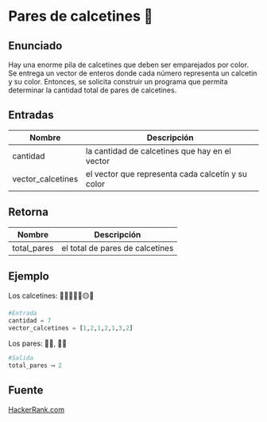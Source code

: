 # Pares de calcetines 🧦

## Enunciado

Hay una enorme pila de calcetines que deben ser emparejados por color. Se entrega un vector de enteros donde cada número representa un calcetin y su color. Entonces, se solicita construir un programa que permita determinar la cantidad total de pares de calcetines.

## Entradas

| Nombre            | Descripción                                       |
| ----------------- | ------------------------------------------------- |
| cantidad          | la cantidad de calcetines que hay en el vector    |
| vector_calcetines | el vector que representa cada calcetín y su color |

## Retorna

| Nombre      | Descripción                     |
| ----------- | ------------------------------- |
| total_pares | el total de pares de calcetines |

## Ejemplo

Los calcetines: 🔴🔵🔴🔵🔴🟡🔵
```python
#Entrada
cantidad = 7
vector_calcetines = [1,2,1,2,1,3,2] 
```

Los pares: 🔴🔴, 🔵🔵
```python
#Salida
total_pares ⟶ 2
```
## Fuente

[HackerRank.com](https://www.hackerrank.com/)
